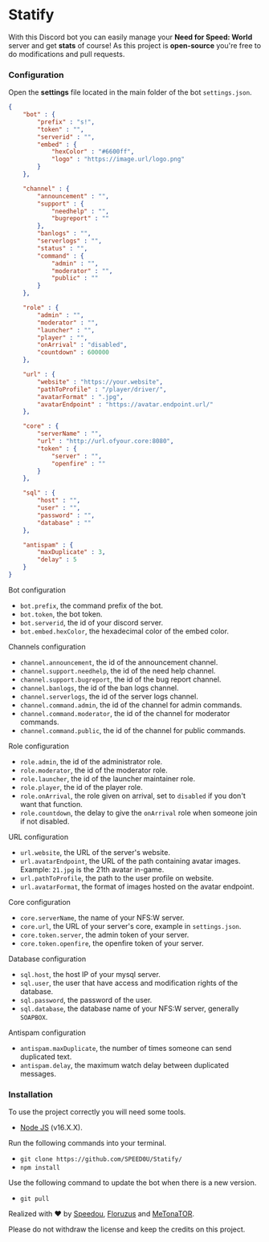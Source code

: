 # Statify
With this Discord bot you can easily manage your **Need for Speed: World** server and get **stats** of course!
As this project is **open-source** you're free to do modifications and pull requests.

### Configuration
Open the **settings** file located in the main folder of the bot `settings.json`.

```JSON
{
    "bot" : {
        "prefix" : "s!",
        "token" : "",
        "serverid" : "",
        "embed" : {
            "hexColor" : "#6600ff",
            "logo" : "https://image.url/logo.png"
        }
    },

    "channel" : {
        "announcement" : "",
        "support" : {
            "needhelp" : "",
            "bugreport" : ""
        },
        "banlogs" : "",
        "serverlogs" : "",
        "status" : "",
        "command" : {
            "admin" : "",
            "moderator" : "",
            "public" : ""
        }
    },

    "role" : {
        "admin" : "",
        "moderator" : "",
        "launcher" : "",
        "player" : "",
        "onArrival" : "disabled",
        "countdown" : 600000
    },

    "url" : {
        "website" : "https://your.website",
        "pathToProfile" : "/player/driver/",
        "avatarFormat" : ".jpg",
        "avatarEndpoint" : "https://avatar.endpoint.url/"
    },

    "core" : {
        "serverName" : "",
        "url" : "http://url.ofyour.core:8080",
        "token" : {
            "server" : "",
            "openfire" : ""
        }
    },

    "sql" : {
        "host" : "",
        "user" : "",
        "password" : "",
        "database" : ""
    },

    "antispam" : {
        "maxDuplicate" : 3,
        "delay" : 5 
    }
}
```

Bot configuration
- `bot.prefix`, the command prefix of the bot.
- `bot.token`, the bot token.
- `bot.serverid`, the id of your discord server.
- `bot.embed.hexColor`, the hexadecimal color of the embed color.

Channels configuration
- `channel.announcement`, the id of the announcement channel.
- `channel.support.needhelp`, the id of the need help channel.
- `channel.support.bugreport`, the id of the bug report channel.
- `channel.banlogs`, the id of the ban logs channel.
- `channel.serverlogs`, the id of the server logs channel.
- `channel.command.admin`, the id of the channel for admin commands.
- `channel.command.moderator`, the id of the channel for moderator commands.
- `channel.command.public`, the id of the channel for public commands.

Role configuration
- `role.admin`, the id of the administrator role.
- `role.moderator`, the id of the moderator role.
- `role.launcher`, the id of the launcher maintainer role.
- `role.player`, the id of the player role.
- `role.onArrival`, the role given on arrival, set to `disabled` if you don't want that function.
- `role.countdown`, the delay to give the `onArrival` role when someone join if not disabled.

URL configuration
- `url.website`, the URL of the server's website.
- `url.avatarEndpoint`, the URL of the path containing avatar images. Example: `21.jpg` is the 21th avatar in-game.
- `url.pathToProfile`, the path to the user profile on website.
- `url.avatarFormat`, the format of images hosted on the avatar endpoint.

Core configuration
- `core.serverName`, the name of your NFS:W server.
- `core.url`, the URL of your server's core, example in `settings.json`.
- `core.token.server`, the admin token of your server.
- `core.token.openfire`, the openfire token of your server.

Database configuration
- `sql.host`, the host IP of your mysql server.
- `sql.user`, the user that have access and modification rights of the database.
- `sql.password`, the password of the user.
- `sql.database`, the database name of your NFS:W server, generally `SOAPBOX`.

Antispam configuration
- `antispam.maxDuplicate`, the number of times someone can send duplicated text.
- `antispam.delay`, the maximum watch delay between duplicated messages.

### Installation

To use the project correctly you will need some tools.
- [Node JS](https://nodejs.org/en/) (v16.X.X).

Run the following commands into your terminal.
- `git clone https://github.com/SPEED0U/Statify/`
- `npm install`

Use the following command to update the bot when there is a new version.
- `git pull`

Realized with ❤️ by [Speedou](https://github.com/SPEED0U), [Floruzus](https://github.com/Floruzus) and [MeTonaTOR](https://github.com/MeTonaTOR).

Please do not withdraw the license and keep the credits on this project.
